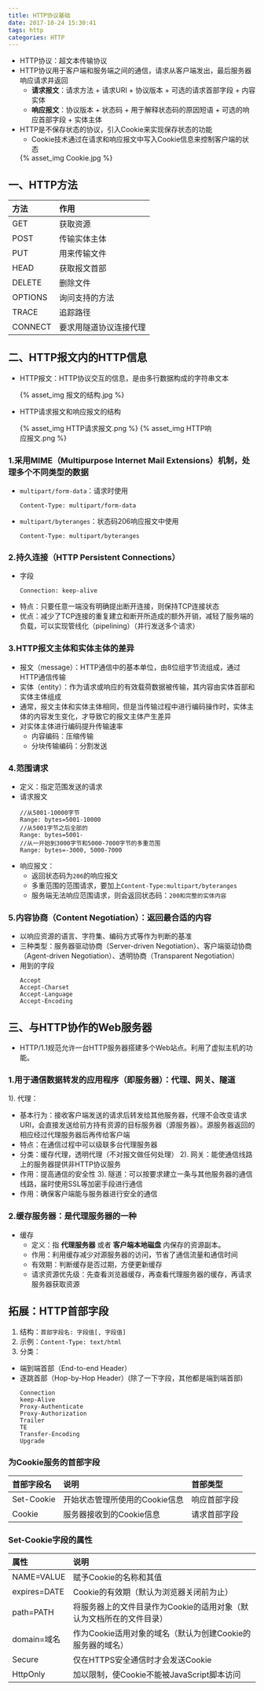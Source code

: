 ```yaml
---
title: HTTP协议基础
date: 2017-10-24 15:30:41
tags: http
categories: HTTP
---
```

* HTTP协议：超文本传输协议
* HTTP协议用于客户端和服务端之间的通信，请求从客户端发出，最后服务器响应请求并返回
  - **请求报文**：请求方法 + 请求URI + 协议版本 + 可选的请求首部字段 + 内容实体
  - **响应报文**：协议版本 + 状态码 + 用于解释状态码的原因短语 + 可选的响应首部字段 + 实体主体
* HTTP是不保存状态的协议，引入Cookie来实现保存状态的功能
  - Cookie技术通过在请求和响应报文中写入Cookie信息来控制客户端的状态
  <div style="max-width:500px">
  {% asset_img Cookie.jpg %}
  </div>

## 一、HTTP方法
|方法|作用|
|:--|:--|
|GET|获取资源|
|POST|传输实体主体|
|PUT|用来传输文件|
|HEAD|获取报文首部|
|DELETE|删除文件|
|OPTIONS|询问支持的方法|
|TRACE|追踪路径|
|CONNECT|要求用隧道协议连接代理|

## 二、HTTP报文内的HTTP信息
* HTTP报文：HTTP协议交互的信息，是由多行数据构成的字符串文本
  <div style="max-width:460px">
  {% asset_img 报文的结构.jpg %}
  </div>

* HTTP请求报文和响应报文的结构
  <div style="max-width:400px">
  {% asset_img HTTP请求报文.png %}
  {% asset_img HTTP响应报文.png %}
  </div>

### 1.采用MIME（Multipurpose Internet Mail Extensions）机制，处理多个不同类型的数据
  - `multipart/form-data`：请求时使用
    ```
    Content-Type: multipart/form-data
    ```
  - `multipart/byteranges`：状态码206响应报文中使用
    ```
    Content-Type: multipart/byteranges
    ```
### 2.持久连接（HTTP Persistent Connections）
* 字段
  ```
  Connection: keep-alive
  ```
* 特点：只要任意一端没有明确提出断开连接，则保持TCP连接状态
* 优点：减少了TCP连接的重复建立和断开所造成的额外开销，减轻了服务端的负载，可以实现管线化（pipelining）（并行发送多个请求）

### 3.HTTP报文主体和实体主体的差异
* 报文（message）：HTTP通信中的基本单位，由8位组字节流组成，通过HTTP通信传输
* 实体（entity）：作为请求或响应的有效载荷数据被传输，其内容由实体首部和实体主体组成
* 通常，报文主体和实体主体相同，但是当传输过程中进行编码操作时，实体主体的内容发生变化，才导致它的报文主体产生差异
* 对实体主体进行编码提升传输速率
  - 内容编码：压缩传输
  - 分块传输编码：分割发送

### 4.范围请求
* 定义：指定范围发送的请求
* 请求报文
  ```
  //从5001-10000字节
  Range: bytes=5001-10000
  //从5001字节之后全部的
  Range: bytes=5001-
  //从一开始到3000字节和5000-7000字节的多重范围
  Range: bytes=-3000, 5000-7000
  ```
* 响应报文：
  - 返回状态码为`206`的响应报文
  - 多重范围的范围请求，要加上`Content-Type:multipart/byteranges`
  - 服务端无法响应范围请求，则会返回状态码：`200和完整的实体内容`

### 5.内容协商（Content Negotiation）：返回最合适的内容
* 以响应资源的语言、字符集、编码方式等作为判断的基准
* 三种类型：服务器驱动协商（Server-driven Negotiation）、客户端驱动协商（Agent-driven Negotiation）、透明协商（Transparent Negotiation）
* 用到的字段
  ```
  Accept
  Accept-Charset
  Accept-Language
  Accept-Encoding
  ```

## 三、与HTTP协作的Web服务器
* HTTP/1.1规范允许一台HTTP服务器搭建多个Web站点。利用了虚拟主机的功能。

### 1.用于通信数据转发的应用程序（即服务器）：代理、网关、隧道
1). 代理：
  * 基本行为：接收客户端发送的请求后转发给其他服务器，代理不会改变请求URI，会直接发送给前方持有资源的目标服务器（源服务器）。源服务器返回的相应经过代理服务器后再传给客户端
  * 特点：在通信过程中可以级联多台代理服务器
  * 分类：缓存代理，透明代理（不对报文做任何处理）
2). 网关：能使通信线路上的服务器提供非HTTP协议服务
  * 作用：提高通信的安全性
3). 隧道：可以按要求建立一条与其他服务器的通信线路，届时使用SSL等加密手段进行通信
  * 作用：确保客户端能与服务器进行安全的通信

### 2.缓存服务器：是代理服务器的一种
* 缓存
  - 定义：指 **代理服务器** 或者 **客户端本地磁盘** 内保存的资源副本。
  - 作用：利用缓存减少对源服务器的访问，节省了通信流量和通信时间
  - 有效期：判断缓存是否过期，方便更新缓存
  - 请求资源优先级：先查看浏览器缓存，再查看代理服务器的缓存，再请求服务器获取资源

## 拓展：HTTP首部字段
1. 结构：`首部字段名: 字段值[, 字段值]`
2. 示例：`Content-Type: text/html`
3. 分类：
  * 端到端首部（End-to-end Header）
  * 逐跳首部（Hop-by-Hop Header）(除了一下字段，其他都是端到端首部)
    ```
    Connection
    keep-Alive
    Proxy-Authenticate
    Proxy-Authorization
    Trailer
    TE
    Transfer-Encoding
    Upgrade
    ```

### 为Cookie服务的首部字段
|首部字段名|说明|首部类型|
|:---|:---|:---|
|Set-Cookie|开始状态管理所使用的Cookie信息|响应首部字段|
|Cookie|服务器接收到的Cookie信息|请求首部字段|

### Set-Cookie字段的属性
|属性|说明|
|:--|:--|
|NAME=VALUE|赋予Cookie的名称和其值|
|expires=DATE|Cookie的有效期（默认为浏览器关闭前为止）|
|path=PATH|将服务器上的文件目录作为Cookie的适用对象（默认为文档所在的文件目录）|
|domain=域名|作为Cookie适用对象的域名（默认为创建Cookie的服务器的域名）|
|Secure|仅在HTTPS安全通信时才会发送Cookie|
|HttpOnly|加以限制，使Cookie不能被JavaScript脚本访问|
